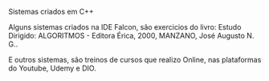 Sistemas criados em C++

Alguns sistemas criados na IDE Falcon, são exercicios do livro: Estudo Dirigido: ALGORITMOS - Editora Érica, 2000, MANZANO, José Augusto N. G..

E outros sistemas, são treinos de cursos que realizo Online, nas plataformas do Youtube, Udemy e DIO.
